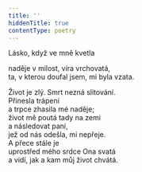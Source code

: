 ```yaml
---
title: ''
hiddenTitle: true
contentType: poetry
---
```


<section>

Lásko, když ve mně kvetla

naděje v milost, víra vrchovatá,  
ta, v kterou doufal jsem, mi byla vzata.

</section>

<section>

Život je zlý. Smrt nezná slitování.  
Přinesla trápení  
a trpce zhasila mé naděje;  
život mě poutá tady na zemi  
a následovat paní,  
jež od nás odešla, mi nepřeje.  
A přece stále je  
uprostřed mého srdce Ona svatá  
a vidí, jak a kam můj život chvátá.

</section>
